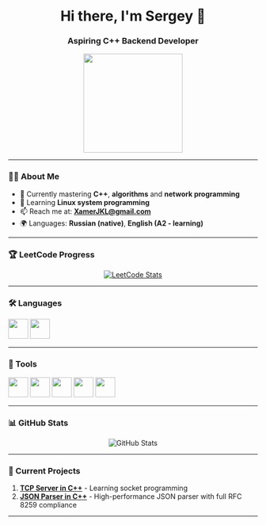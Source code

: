 <h1 align="center">Hi there, I'm Sergey 👋</h1>
<h3 align="center">Aspiring C++ Backend Developer</h3>

<div align="center">
  <img src="https://media0.giphy.com/media/v1.Y2lkPTc5MGI3NjExYzlieGU3MDh4Z2hoMWZiM2hsOGVjcXBrM3IwMTE0ZjlmcmtvYmYzcCZlcD12MV9pbnRlcm5hbF9naWZfYnlfaWQmY3Q9Zw/3oKIPnAiaMCws8nOsE/giphy.gif" width="200" height="200" >
</div>

---

### 🧑‍💻 About Me

- 📖 Currently mastering **C++**, **algorithms** and **network programming**
- 🌱 Learning **Linux system programming**
- 📫 Reach me at: **XamerJKL@gmail.com**
- 🌍 Languages: **Russian (native)**, **English (A2 - learning)**

---

### 🏆 LeetCode Progress

<div align="center">
  <a href="https://leetcode.com/sendlE/">
    <img src="https://leetcard.jacoblin.cool/sendlE?theme=dark&font=Karla" alt="LeetCode Stats"/>
  </a>
</div>

---

### 🛠️ Languages

<p align="left">
<img src="https://cdn.jsdelivr.net/gh/devicons/devicon@latest/icons/c/c-line.svg" height="40" width="40" />
<img src="https://cdn.jsdelivr.net/gh/devicons/devicon@latest/icons/cplusplus/cplusplus-original.svg" height="40" width="40"/>

---

### 🧰 Tools

<p align="left">
<img src="https://cdn.jsdelivr.net/gh/devicons/devicon@latest/icons/vscode/vscode-original.svg" height="40"width="40"/>
<img src="https://cdn.jsdelivr.net/gh/devicons/devicon@latest/icons/vim/vim-original.svg" height="40"width="40"/>
<img src="https://cdn.jsdelivr.net/gh/devicons/devicon@latest/icons/git/git-original.svg" height="40" width="40"/>
<img src="https://cdn.jsdelivr.net/gh/devicons/devicon@latest/icons/github/github-original-wordmark.svg" height="40"width="40" />
 <img src="https://cdn.jsdelivr.net/gh/devicons/devicon@latest/icons/ubuntu/ubuntu-original.svg" height="40"width="40"/>
</p>

---

### 📊 GitHub Stats

<div align="center">
  <img src="https://github-readme-stats.vercel.app/api?username=sendlE1337&show_icons=true&theme=radical" alt="GitHub Stats" />
</div>

---

### 🔨 Current Projects

1. **[TCP Server in C++](https://github.com/sendlE1337/tcp-server)** - Learning socket programming
2. **[JSON Parser in C++](https://github.com/sendlE1337/JSON_Parser)** - High-performance JSON parser with full RFC 8259 compliance

---
